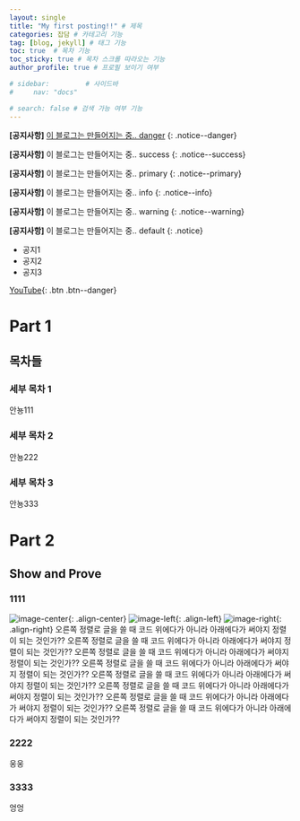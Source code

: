 ```yaml
---
layout: single
title: "My first posting!!" # 제목
categories: 잡담 # 카테고리 기능
tag: [blog, jekyll] # 태그 기능
toc: true  # 목차 기능
toc_sticky: true # 목차 스크롤 따라오는 기능
author_profile: true # 프로필 보이기 여부

# sidebar:         # 사이드바
#     nav: "docs"

# search: false # 검색 가능 여부 기능
---
```


<!-- 베너형식 공지사항 -->
**[공지사항]** [이 블로그는 만들어지는 중.. danger](https://kingmandooo.github.io/minimal-mistakes/docs/quick-start-guide/)
{: .notice--danger}  

**[공지사항]** 이 블로그는 만들어지는 중.. success
{: .notice--success}  

**[공지사항]** 이 블로그는 만들어지는 중.. primary
{: .notice--primary}  

**[공지사항]** 이 블로그는 만들어지는 중.. info
{: .notice--info}  

**[공지사항]** 이 블로그는 만들어지는 중.. warning
{: .notice--warning}  

**[공지사항]** 이 블로그는 만들어지는 중.. default
{: .notice}

<!-- div로 감싸서 리스트로 만든 공지 -->
<div class="notice--success">  
    <ul>
        <li>공지1</li>
        <li>공지2</li>
        <li>공지3</li>
    </ul> 
</div>

<!-- [Text](#link){: .btn .btn--danger}   버튼 추가하기 링크 칸에 링크 써놓기 -->
[YouTube](https://youtube.com){: .btn .btn--danger}

# Part 1

## 목차들

### 세부 목차 1

안뇽111

### 세부 목차 2

안뇽222

### 세부 목차 3

안뇽333

# Part 2

## Show and Prove

### 1111
![image-center](/assets/images/kingmandooo.png){: .align-center}
![image-left](/assets/images/kingmandooo.png){: .align-left}
![image-right](/assets/images/kingmandooo.png){: .align-right}
오른쪽 정렬로 글을 쓸 때 코드 위에다가 아니라 아래에다가 써야지 정렬이 되는 것인가??
오른쪽 정렬로 글을 쓸 때 코드 위에다가 아니라 아래에다가 써야지 정렬이 되는 것인가??
오른쪽 정렬로 글을 쓸 때 코드 위에다가 아니라 아래에다가 써야지 정렬이 되는 것인가??
오른쪽 정렬로 글을 쓸 때 코드 위에다가 아니라 아래에다가 써야지 정렬이 되는 것인가??
오른쪽 정렬로 글을 쓸 때 코드 위에다가 아니라 아래에다가 써야지 정렬이 되는 것인가??
오른쪽 정렬로 글을 쓸 때 코드 위에다가 아니라 아래에다가 써야지 정렬이 되는 것인가??
오른쪽 정렬로 글을 쓸 때 코드 위에다가 아니라 아래에다가 써야지 정렬이 되는 것인가??
오른쪽 정렬로 글을 쓸 때 코드 위에다가 아니라 아래에다가 써야지 정렬이 되는 것인가??



### 2222 

웅웅

### 3333

엉엉